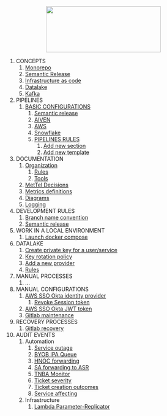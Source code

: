 <div align="center">
<img src="http://photos.prnewswire.com/prnfull/20141022/153661LOGO?p=publish"  width="300" height="120">
</div>

1. CONCEPTS
   1. [Monorepo]() 
   2. [Semantic Release]()
   3. [Infrastructure as code]()
   4. [Datalake]()
   5. [Kafka]()
2. PIPELINES
   1. [BASIC CONFIGURATIONS](pipeline/BASIC_CI_CONFIGURATION.md)
      1. [Semantic release](pipeline/BASIC_CI_CONFIGURATION.md#11-semantic-release)
      2. [AIVEN](pipeline/BASIC_CI_CONFIGURATION.md#12-aiven)
      3. [AWS](pipeline/BASIC_CI_CONFIGURATION.md#13-aws)
      4. [Snowflake]()
      5. [PIPELINES RULES](pipeline/PIPELINE_RULES.md)
         1. [Add new section](pipeline/PIPELINE_RULES.md#add-new-section)
         2. [Add new template](pipeline/PIPELINE_RULES.md#add-new-template)
3. DOCUMENTATION
   1. [Organization](DOCUMENTATION.md#1-docs-organization)
      1. [Rules](DOCUMENTATION.md#2-rules)
      2. [Tools](DOCUMENTATION.md#3-tools)
   2. [MetTel Decisions](decisions/README.md)
   3. [Metrics definitions](metrics-definitions/README.md)
   4. [Diagrams](diagrams/README.md)
   5. [Logging](logging/README.md)
4. DEVELOPMENT RULES
   1. [Branch name convention]()
   2. [Semantic release]()
5. WORK IN A LOCAL ENVIRONMENT
   1. [Launch docker compose](kafka/LAUNCH_DOCKER_COMPOSE.md)
6. DATALAKE
   1. [Create private key for a user/service](snowflake/README.md#1-create-a-private-key-for-a-user)
   2. [Key rotation policy](snowflake/README.md#2-key-rotation-policy)
   2. [Add a new provider](snowflake/README.md#3-add-a-new-provider)
   2. [Rules](snowflake/README.md#4-rules)
7. MANUAL PROCESSES
   1. ...
8. MANUAL CONFIGURATIONS
   1. [AWS SSO Okta identity provider](manual_configurations/OKTA_CONFIGURATIONS.md)
      1. [Revoke Session token](manual_configurations/OKTA_CONFIGURATIONS.md#revoke-permissions)
   2. [AWS SSO Okta JWT token](manual_configurations/OKTA_JWT.md)
   3. [Gitlab maintenance](manual_configurations/GITLAB_MAINTENANCE.md)
9. RECOVERY PROCESSES
   1. [Gitlab recovery](recovery_processes/GITLAB_RECOVERY.md)
10. AUDIT EVENTS
    1. Automation
       1. [Service outage](logging/events/1-service-outage.md)
       2. [BYOB IPA Queue](logging/events/2-BYOB-IPA-queue.md)
       3. [HNOC forwarding](logging/events/3-HNOC-forwarding.md)
       4. [SA forwarding to ASR](logging/events/4-SA-forward-to-ASR.md)
       5. [TNBA Monitor](logging/events/5-TNBA-monitor.md)
       6. [Ticket severity](logging/events/6-ticket-severity.md) 
       7. [Ticket creation outcomes](logging/events/7-ticket-creation-outcome.md)
       8. [Service affecting](logging/events/8-service-affecting.md)
    2. Infrastructure
       1. [Lambda Parameter-Replicator](lambda/PARAMETER_REPLICATOR.md)

